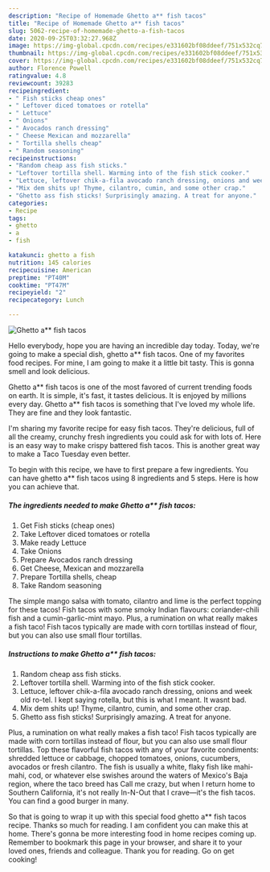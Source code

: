 ```yaml
---
description: "Recipe of Homemade Ghetto a** fish tacos"
title: "Recipe of Homemade Ghetto a** fish tacos"
slug: 5062-recipe-of-homemade-ghetto-a-fish-tacos
date: 2020-09-25T03:32:27.968Z
image: https://img-global.cpcdn.com/recipes/e331602bf08ddeef/751x532cq70/ghetto-a-fish-tacos-recipe-main-photo.jpg
thumbnail: https://img-global.cpcdn.com/recipes/e331602bf08ddeef/751x532cq70/ghetto-a-fish-tacos-recipe-main-photo.jpg
cover: https://img-global.cpcdn.com/recipes/e331602bf08ddeef/751x532cq70/ghetto-a-fish-tacos-recipe-main-photo.jpg
author: Florence Powell
ratingvalue: 4.8
reviewcount: 39283
recipeingredient:
- " Fish sticks cheap ones"
- " Leftover diced tomatoes or rotella"
- " Lettuce"
- " Onions"
- " Avocados ranch dressing"
- " Cheese Mexican and mozzarella"
- " Tortilla shells cheap"
- " Random seasoning"
recipeinstructions:
- "Random cheap ass fish sticks."
- "Leftover tortilla shell. Warming into of the fish stick cooker."
- "Lettuce, leftover chik-a-fila avocado ranch dressing, onions and week old ro-tel. I kept saying rotella, but this is what I meant. It wasnt bad."
- "Mix dem shits up! Thyme, cilantro, cumin, and some other crap."
- "Ghetto ass fish sticks! Surprisingly amazing. A treat for anyone."
categories:
- Recipe
tags:
- ghetto
- a
- fish

katakunci: ghetto a fish 
nutrition: 145 calories
recipecuisine: American
preptime: "PT40M"
cooktime: "PT47M"
recipeyield: "2"
recipecategory: Lunch

---
```



![Ghetto a** fish tacos](https://img-global.cpcdn.com/recipes/e331602bf08ddeef/751x532cq70/ghetto-a-fish-tacos-recipe-main-photo.jpg)

Hello everybody, hope you are having an incredible day today. Today, we're going to make a special dish, ghetto a** fish tacos. One of my favorites food recipes. For mine, I am going to make it a little bit tasty. This is gonna smell and look delicious.

Ghetto a** fish tacos is one of the most favored of current trending foods on earth. It is simple, it's fast, it tastes delicious. It is enjoyed by millions every day. Ghetto a** fish tacos is something that I've loved my whole life. They are fine and they look fantastic.

I&#39;m sharing my favorite recipe for easy fish tacos. They&#39;re delicious, full of all the creamy, crunchy fresh ingredients you could ask for with lots of. Here is an easy way to make crispy battered fish tacos. This is another great way to make a Taco Tuesday even better.


To begin with this recipe, we have to first prepare a few ingredients. You can have ghetto a** fish tacos using 8 ingredients and 5 steps. Here is how you can achieve that.

<!--inarticleads1-->

##### The ingredients needed to make Ghetto a** fish tacos:

1. Get  Fish sticks (cheap ones)
1. Take  Leftover diced tomatoes or rotella
1. Make ready  Lettuce
1. Take  Onions
1. Prepare  Avocados ranch dressing
1. Get  Cheese, Mexican and mozzarella
1. Prepare  Tortilla shells, cheap
1. Take  Random seasoning


The simple mango salsa with tomato, cilantro and lime is the perfect topping for these tacos! Fish tacos with some smoky Indian flavours: coriander-chili fish and a cumin-garlic-mint mayo. Plus, a rumination on what really makes a fish taco! Fish tacos typically are made with corn tortillas instead of flour, but you can also use small flour tortillas. 

<!--inarticleads2-->

##### Instructions to make Ghetto a** fish tacos:

1. Random cheap ass fish sticks.
1. Leftover tortilla shell. Warming into of the fish stick cooker.
1. Lettuce, leftover chik-a-fila avocado ranch dressing, onions and week old ro-tel. I kept saying rotella, but this is what I meant. It wasnt bad.
1. Mix dem shits up! Thyme, cilantro, cumin, and some other crap.
1. Ghetto ass fish sticks! Surprisingly amazing. A treat for anyone.


Plus, a rumination on what really makes a fish taco! Fish tacos typically are made with corn tortillas instead of flour, but you can also use small flour tortillas. Top these flavorful fish tacos with any of your favorite condiments: shredded lettuce or cabbage, chopped tomatoes, onions, cucumbers, avocados or fresh cilantro. The fish is usually a white, flaky fish like mahi-mahi, cod, or whatever else swishes around the waters of Mexico&#39;s Baja region, where the taco breed has Call me crazy, but when I return home to Southern California, it&#39;s not really In-N-Out that I crave—it&#39;s the fish tacos. You can find a good burger in many. 

So that is going to wrap it up with this special food ghetto a** fish tacos recipe. Thanks so much for reading. I am confident you can make this at home. There's gonna be more interesting food in home recipes coming up. Remember to bookmark this page in your browser, and share it to your loved ones, friends and colleague. Thank you for reading. Go on get cooking!
